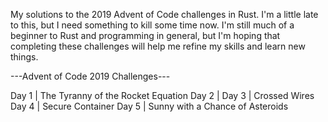 My solutions to the 2019 Advent of Code challenges in Rust. I'm a little late to this, but I need something to kill some time now. I'm still much of a beginner to Rust and programming in general, but I'm hoping that completing these challenges will help me refine my skills and learn new things.

---Advent of Code 2019 Challenges---

Day 1	| The Tyranny of the Rocket Equation
Day 2	| 
Day 3	| Crossed Wires
Day 4	| Secure Container
Day 5	| Sunny with a Chance of Asteroids 
